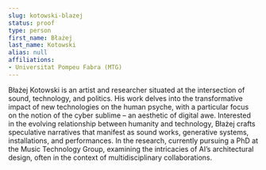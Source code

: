 ```yaml
---
slug: kotowski-blazej
status: proof
type: person
first_name: Błażej
last_name: Kotowski
alias: null
affiliations:
- Universitat Pompeu Fabra (MTG)
---
```


Błażej Kotowski is an artist and researcher situated at the intersection of sound,
technology, and politics. His work delves into the transformative impact of new
technologies on the human psyche, with a particular focus on the notion of the
cyber sublime – an aesthetic of digital awe. Interested in the evolving relationship
between humanity and technology, Błażej crafts speculative narratives that
manifest as sound works, generative systems, installations, and performances.
In the research, currently pursuing a PhD at the Music Technology Group,
examining the intricacies of AI’s architectural design, often in the context of
multidisciplinary collaborations.

